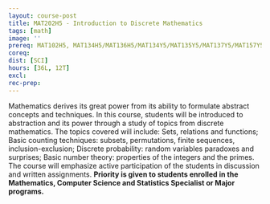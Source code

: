 ```yaml
---
layout: course-post
title: MAT202H5 - Introduction to Discrete Mathematics
tags: [math]
image: ''
prereq: MAT102H5, MAT134H5/MAT136H5/MAT134Y5/MAT135Y5/MAT137Y5/MAT157Y5/MAT233H5
coreq: 
dist: [SCI]
hours: [36L, 12T]
excl: 
rec-prep: 
---
```


Mathematics derives its great power from its ability to formulate abstract concepts and techniques. In this course, students will be introduced to abstraction and its power through a study of topics from discrete mathematics.  The topics covered will include:  Sets, relations and functions; Basic counting techniques: subsets, permutations, finite sequences, inclusion-exclusion; Discrete probability: random variables paradoxes and surprises; Basic number theory: properties of the integers and the primes.  The course will emphasize active participation of the students in discussion and written assignments. **Priority is given to students enrolled in the Mathematics, Computer Science and Statistics Specialist or Major programs.**
